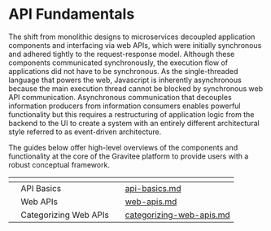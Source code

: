 # API Fundamentals

The shift from monolithic designs to microservices decoupled application components and interfacing via web APIs, which were initially synchronous and adhered tightly to the request-response model. Although these components communicated synchronously, the execution flow of applications did not have to be synchronous. As the single-threaded language that powers the web, Javascript is inherently asynchronous because the main execution thread cannot be blocked by synchronous web API communication. Asynchronous communication that decouples information producers from information consumers enables powerful functionality but this requires a restructuring of application logic from the backend to the UI to create a system with an entirely different architectural style referred to as event-driven architecture.

The guides below offer high-level overviews of the components and functionality at the core of the Gravitee platform to provide users with a robust conceptual framework.

<table data-view="cards" data-full-width="false"><thead><tr><th></th><th></th><th></th><th data-hidden data-card-target data-type="content-ref"></th></tr></thead><tbody><tr><td></td><td>API Basics</td><td></td><td><a href="api-basics.md">api-basics.md</a></td></tr><tr><td></td><td>Web APIs</td><td></td><td><a href="web-apis.md">web-apis.md</a></td></tr><tr><td></td><td>Categorizing Web APIs</td><td></td><td><a href="categorizing-web-apis.md">categorizing-web-apis.md</a></td></tr></tbody></table>

